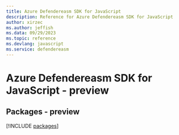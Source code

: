 ```yaml
---
title: Azure Defendereasm SDK for JavaScript
description: Reference for Azure Defendereasm SDK for JavaScript
author: xirzec
ms.author: jeffish
ms.data: 09/29/2023
ms.topic: reference
ms.devlang: javascript
ms.service: defendereasm
---
```

# Azure Defendereasm SDK for JavaScript - preview
## Packages - preview
[!INCLUDE [packages](defendereasm-index.md)]